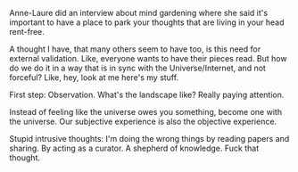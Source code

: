 Anne-Laure did an interview about mind gardening where she said it's important to have a place to park your thoughts that are living in your head rent-free. 

A thought I have, that many others seem to have too, is this need for external validation. Like, everyone wants to have their pieces read. But how do we do it in a way that is in sync with the Universe/Internet, and not forceful? Like, hey, look at me here's my stuff. 

First step: Observation. What's the landscape like? Really paying attention. 

Instead of feeling like the universe owes you something, become one with the universe. Our subjective experience is also the objective experience. 

Stupid intrusive thoughts: 
I'm doing the wrong things by reading papers and sharing. By acting as a curator. A shepherd of knowledge. Fuck that thought. 

